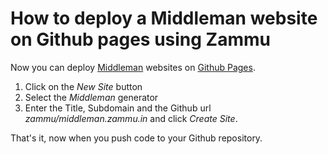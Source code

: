 # How to deploy a Middleman website on Github pages using Zammu

Now you can deploy [Middleman](https://middlemanapp.com/) websites on [Github Pages](https://pages.github.com/).

 1. Click on the *New Site* button
 2. Select the *Middleman* generator
 3. Enter the Title, Subdomain and the Github url *zammu/middleman.zammu.in* and click *Create Site*.

That's it, now when you push code to your Github repository.
